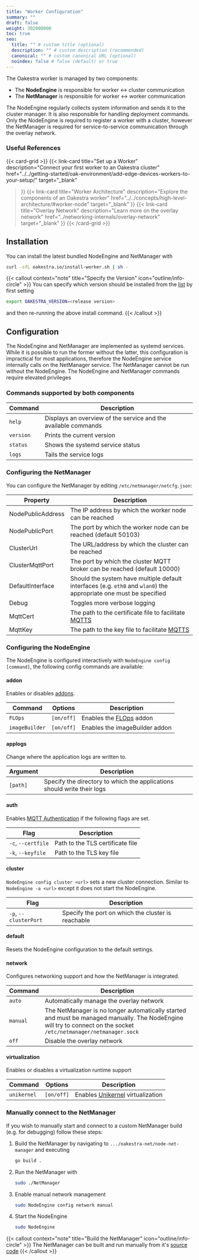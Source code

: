 ```yaml
---
title: "Worker Configuration"
summary: ""
draft: false
weight: 302000000
toc: true
seo:
  title: "" # custom title (optional)
  description: "" # custom description (recommended)
  canonical: "" # custom canonical URL (optional)
  noindex: false # false (default) or true
---
```


The Oakestra worker is managed by two components:

* The **NodeEngine** is responsible for worker ↔ cluster communication
* The **NetManager** is responsible for worker ↔ worker communication

The NodeEngine regularly collects system information and sends it to the cluster manager. It is also responsible for handling deployment commands.
Only the NodeEngine is required to register a worker with a cluster, however the NetManager is required for service-to-service communication through the overlay network.

### Useful References

{{< card-grid >}}
{{< link-card
  title="Set up a Worker"
  description="Connect your first worker to an Oakestra cluster"
  href="../../getting-started/oak-environment/add-edge-devices-workers-to-your-setup/"
  target="_blank"
>}}
{{< link-card
  title="Worker Architecture"
  description="Explore the components of an Oakestra worker"
  href="../../concepts/high-level-architecture/#worker-node"
  target="_blank"
>}}
{{< link-card
  title="Overlay Network"
  description="Learn more on the overlay network"
  href="../networking-internals/overlay-network"
  target="_blank"
>}}
{{< /card-grid >}}

## Installation

You can install the latest bundled NodeEngine and NetManager with

```bash
curl -sfL oakestra.io/install-worker.sh | sh - 
```

{{< callout context="note" title="Specify the Version" icon="outline/info-circle" >}}
You can specify which version should be installed from the [list](https://github.com/oakestra/oakestra-net/releases) by first setting

```bash
export OAKESTRA_VERSION=<release version>
```

and then re-running the above install command.
{{< /callout >}}

## Configuration

The NodeEngine and NetManager are implemented as systemd services. While it is possible to run the former without the latter, this configuration is impractical for most applications, therefore the NodeEngine service internally calls on the NetManager service. The NetManager cannot be run without the NodeEngine. The NodeEngine and NetManager commands require elevated privileges

### Commands supported by both components

| Command    | Description                                                    |
|------------|----------------------------------------------------------------|
| `help`     | Displays an overview of the service and the available commands |
| `version`  | Prints the current version                                     |
| `status`   | Shows the systemd service status                               |
| `logs`     | Tails the service logs                                         |

### Configuring the NetManager

You can configure the NetManager by editing `/etc/netmanager/netcfg.json`:

| Property          | Description                                                                                                        |
|-------------------|--------------------------------------------------------------------------------------------------------------------|
| NodePublicAddress | The IP address by which the worker node can be reached                                                                |
| NodePublicPort    | The port by which the worker node can be reached (default 50103)                                                   |
| ClusterUrl        | The URL/address by which the cluster can be reached                                                                |
| ClusterMqttPort   | The port by which the cluster MQTT broker can be reached (default 10000)                                           |
| DefaultInterface  | Should the system have multiple default interfaces (e.g. `eth0` and `wlan0`) the appropriate one must be specified |
| Debug             | Toggles more verbose logging                                                                                       |
| MqttCert          | The path to the certificate file to facilitate [MQTTS](../networking-internals/mqtt-authentication)                |
| MqttKey           | The path to the key file to facilitate [MQTTS](../networking-internals/mqtt-authentication)                        |

### Configuring the NodeEngine

The NodeEngine is configured interactively with `NodeEngine config [command]`, the following config commands are available:

#### addon

Enables or disables [addons](../../concepts/oakestra-extensions/addons/).

| Command       | Options    | Description                                                                                                        |
|---------------|------------|--------------------------------------------------------------------------------------------------------------------|
| `FLOps`       |`[on/off]`  | Enables the [FLOps](../../concepts/flops/overview) addon                                                           |
| `imageBuilder`|`[on/off]`  | Enables the imageBuilder addon                                                                                     |

#### applogs

Change where the application logs are written to.

| Argument      | Description                                                                                                        |
|---------------|--------------------------------------------------------------------------------------------------------------------|
| `[path]`      | Specify the directory to which the applications should write their logs                                            |

#### auth

Enables [MQTT Authentication](../networking-internals/mqtt-authentication) if the following flags are set.

| Flag               | Description                                                                                                        |
|--------------------|--------------------------------------------------------------------------------------------------------------------|
| `-c`, `--certfile` | Path to the TLS certificate file                                                                                   |
| `-k`, `--keyfile`  | Path to the TLS key file                                                                                           |

#### cluster

`NodeEngine config cluster <url>` sets a new cluster connection. Similar to `NodeEngine -a <url>` except it does not start the NodeEngine.

| Flag                  | Description                                                                                                        |
|-----------------------|--------------------------------------------------------------------------------------------------------------------|
| `-p`, `--clusterPort` | Specify the port on which the cluster is reachable                                                                 |

#### default

Resets the NodeEngine configuration to the default settings.

#### network

Configures networking support and how the NetManager is integrated.

| Command            | Description                                                                                                        |
|--------------------|--------------------------------------------------------------------------------------------------------------------|
| `auto`             | Automatically manage the overlay network                                                                           |
| `manual`           | The NetManager is no longer automatically started and  must be managed manually. The NodeEngine will try to connect on the socket `/etc/netmanager/netmanager.sock`|
| `off`              | Disable the overlay network                                                                                         |

#### virtualization

Enables or disables a virtualization runtime support

| Command       | Options    | Description                                                                                                        |
|---------------|------------|--------------------------------------------------------------------------------------------------------------------|
| `unikernel`   |`[on/off]`  | Enables [Unikernel](../execution-runtimes/unikernel-deployment/) virtualization                                    |

### Manually connect to the NetManager

If you wish to manually start and connect to a custom NetManager build (e.g. for debugging) follow these steps:

1. Build the NetManager by navigating to `.../oakestra-net/node-net-manager` and executing

    ```bash
    go build .
    ```

2. Run the NetManager with

    ```bash
    sudo ./NetManager
    ```

3. Enable manual network management

    ```bash
    sudo NodeEngine config network manual
    ```

4. Start the NodeEngine

    ```bash
    sudo NodeEngine
    ```

{{< callout context="note" title="Build the NetManager" icon="outline/info-circle" >}}
The NetManager can be built and run manually from it's [source code](https://github.com/oakestra/oakestra-net)
{{< /callout >}}
